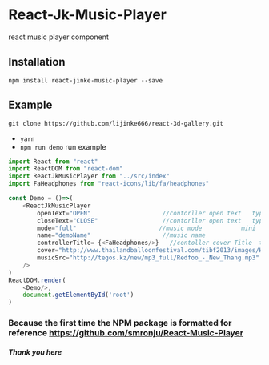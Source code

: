 # React-Jk-Music-Player
react music player component 

## Installation
```
npm install react-jinke-music-player --save
```

## Example
```
git clone https://github.com/lijinke666/react-3d-gallery.git
```

- `yarn`
- `npm run demo`   run example



```javascript
import React from "react"
import ReactDOM from "react-dom"
import ReactJkMusicPlayer from "../src/index"
import FaHeadphones from "react-icons/lib/fa/headphones"

const Demo = ()=>(
    <ReactJkMusicPlayer
        openText="OPEN"                    //contorller open text   type 'string' default 'open'
        closeText="CLOSE"                  //contorller open text   type 'string' default 'close'
        mode="full"                       //music mode           mini | full
        name="demoName"                    //music name
        controllerTitle= {<FaHeadphones/>}   //contoller cover Title  type 'string || ReactNode' default '<FaHeadphones/>'
        cover="http://www.thailandballoonfestival.com/tibf2013/images/HugoSlider1.jpg"                     //music cover
        musicSrc="http://tegos.kz/new/mp3_full/Redfoo_-_New_Thang.mp3"        //music path
    />
)
ReactDOM.render(
    <Demo/>,
    document.getElementById('root')
)

```

###  Because the first time the NPM package is formatted for reference  https://github.com/smronju/React-Music-Player

##### Thank you here
